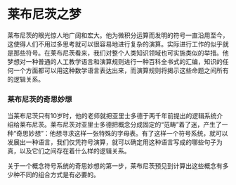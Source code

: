 莱布尼茨之梦
============

莱布尼茨的眼光惊人地广阔和宏大。他为微积分运算而发明的符号一直沿用至今，这使得人们不用过多思考就可以很容易地进行复杂的演算。实际进行工作的似乎就是那些符号。在莱布尼茨看来，我们对整个人类知识领域也可实施类似的举措。他梦想对一种普通的人工教学语言和演算规则进行一种百科全书式的汇编，知识的任何一个方面都可以用这种数学语言表达出来，而演算规则将揭示这些命题之间所有的逻辑关系。

### 莱布尼茨的奇思妙想

当莱布尼茨只有10岁时，他的老师就把亚里士多德于两千年前提出的逻辑系统介绍给莱布尼茨。莱布尼茨对亚里士多德把概念分成固定的“范畴”着了迷，产生了一种“奇思妙想”：他想寻求这样一张特殊的字母表。有了这样一个符号系统，就可以发展出一种语言，我们仅凭符号演算，就可以确定用这种语言写成的哪些句子为真，以及它们之间存在着什么样的逻辑关系。

关于一个概念符号系统的奇思妙想的第一步，莱布尼茨预见到计算出这些概念有多少种不同的组合方式是有必要的。

